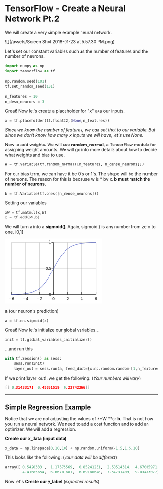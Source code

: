 # TensorFlow - Create a Neural Network Pt.2

We will create a very simple example neural network.

![](/assets/Screen Shot 2018-01-23 at 5.57.30 PM.png)

Let's set our constant variables such as the number of features and the number of neurons.

```py
import numpy as np
import tensorflow as tf

np.random.seed(101)
tf.set_random_seed(101)

n_features = 10
n_desn_neurons = 3
```

Great! Now let's create a placeholder for "x" aka our inputs.

```py
x = tf.placeholder(tf.float32,(None,n_features))
```

_Since we know the number of features, we can set that to our variable. But since we don't know how many x inputs we will have, let's use None._

Now to add weights. We will use **random\_normal**, a TensorFlow module for assigning weight amounts. We will go into more details about how to decide what weights and bias to use.

```py
W = tf.Variable(tf.random_normal([n_features, n_dense_neurons]))
```

For our bias term, we can have it be 0's or 1's. The shape will be the number of neruons. The reason for this is because w is \* by x. **b must match the number of neurons.**

```py
b = tf.Variable(tf.ones([n_dense_neurons]))
```

Setting our variables

```py
xW = tf.matmul(x,W)
z = tf.add(xW,b)
```

We will turn a into a **sigmoid\(\)**. Again, sigmoid\(\) is any number from zero to one. \[0,1\]

![](/assets/im3port.png)

**a** \(our neuron's prediction\)

```py
a = tf.nn.sigmoid(z)
```

Great! Now let's initialize our global variables...

```py
init = tf.global_variables_initializer()
```

...and run this!

```py
with tf.Session() as sess:
    sess.run(init)
    layer_out = sess.run(a, feed_dict={x:np.random.random([1,n_features])})
```

If we print\(layer\_out\), we get the following: \(_Your numbers will vary_\)

```c
[[ 0.31433171  0.48861519  0.23742266]]
```

---

## Simple Regression Example

Notice that we are not adjusting the values of **W **or **b**. That is not how you run a neural network. We need to add a cost function and to add an optimizer. We will add a regression.

**Create our x\_data \(input data\)**

```py
x_data = np.linspace(0,10,10) + np.random.uniform(-1.5,1.5,10)
```

This looks like the following: \(_your data will be different_\)

```py
array([ 0.5420333 ,  1.17575569,  0.85241231,  2.50514314,  4.67005971,
        4.41685654,  6.66701681,  6.69180648,  7.54731409,  9.03483077])
```

Now let's **Create our y\_label** \(_expected results_\)



